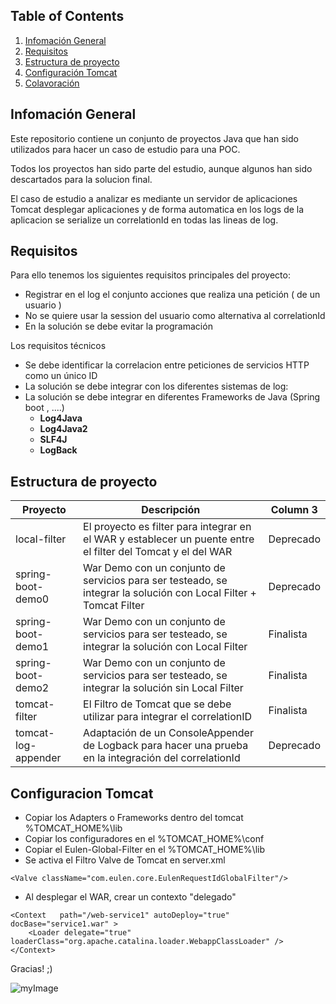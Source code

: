  
## Table of Contents
1. [Infomación General](#Infomación-General)
2. [Requisitos](#Requisitos)
3. [Estructura de proyecto](#Estructura-de-proyecto)
4. [Configuración Tomcat](#Configuracion-Tomcat)
5. [Colavoración](#Colavoración)
  

## Infomación General
Este repositorio contiene un conjunto de proyectos Java que han sido utilizados para hacer un caso de estudio para una POC. 

Todos los proyectos han sido parte del estudio, aunque algunos han sido descartados para la solucion final. 

El caso de estudio a analizar es mediante un servidor de aplicaciones Tomcat  desplegar aplicaciones y de forma automatica en los logs de la aplicacion se serialize un correlationId en todas las lineas de log.

## Requisitos

Para ello tenemos los siguientes requisitos principales del proyecto:
* Registrar en el log el conjunto acciones que realiza una petición ( de un usuario ) 
* No se quiere usar la session del usuario como alternativa al correlationId
* En la solución se debe evitar la programación

Los requisitos técnicos
* Se debe identificar la correlacion entre peticiones de servicios HTTP como un único ID
* La solución se debe integrar con los diferentes sistemas de log: 
* La solución se debe integrar en diferentes Frameworks de Java (Spring boot , ....)
    * **Log4Java**
    * **Log4Java2**
    * **SLF4J**
    * **LogBack**
  


## Estructura de proyecto
 
|Proyecto|Descripción|Column 3|
|---|---|---|
|local-filter| El proyecto es filter para integrar en el WAR y establecer un puente entre el filter del Tomcat y el del WAR | Deprecado |
|spring-boot-demo0| War Demo con un conjunto de servicios para ser testeado, se integrar la solución con Local Filter + Tomcat Filter | Deprecado |
|spring-boot-demo1| War Demo con un conjunto de servicios para ser testeado, se integrar la solución con Local Filter | Finalista|
|spring-boot-demo2| War Demo con un conjunto de servicios para ser testeado, se integrar la solución sin Local Filter | Finalista|
|tomcat-filter| El Filtro de Tomcat que se debe utilizar para integrar el correlationID|Finalista|
|tomcat-log-appender|Adaptación de un ConsoleAppender de Logback para hacer una prueba en la integración del correlationId|Deprecado|

## Configuracion Tomcat
* Copiar los Adapters o Frameworks dentro del tomcat %TOMCAT_HOME%\lib
* Copiar los configuradores en el %TOMCAT_HOME%\conf
* Copiar el Eulen-Global-Filter en el %TOMCAT_HOME%\lib
* Se activa el Filtro Valve de Tomcat en server.xml
```
<Valve className="com.eulen.core.EulenRequestIdGlobalFilter"/>
```
* Al desplegar el WAR, crear un contexto "delegado"
 ```
 <Context   path="/web-service1" autoDeploy="true" docBase="service1.war" >
     <Loader delegate="true" loaderClass="org.apache.catalina.loader.WebappClassLoader" />
 </Context>
 ```
Gracias! ;) 


![myImage](https://media.giphy.com/media/XRB1uf2F9bGOA/giphy.gif)
